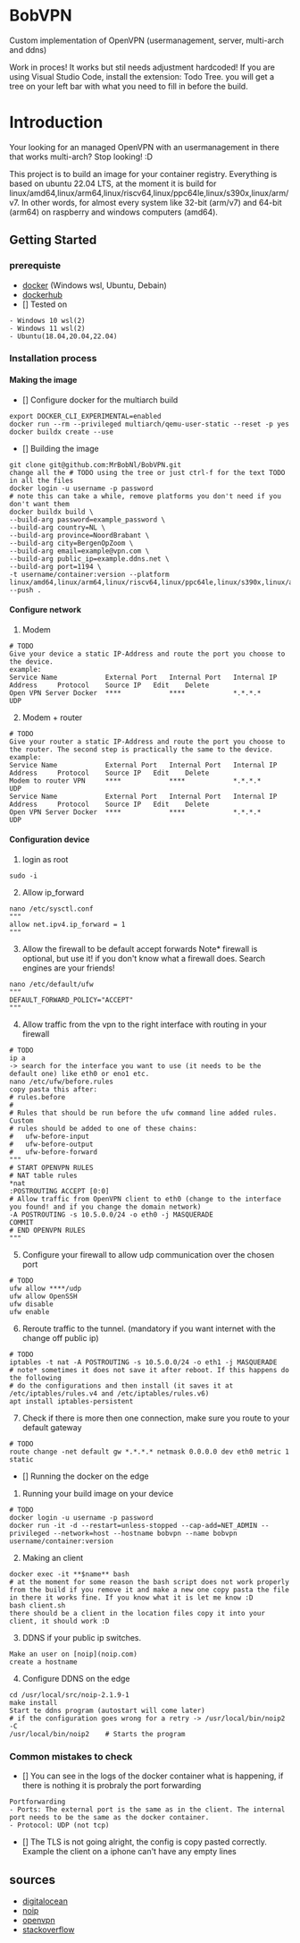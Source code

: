 # BobVPN
Custom implementation of OpenVPN (usermanagement, server, multi-arch and ddns)

Work in proces! It works but stil needs adjustment hardcoded!
If you are using Visual Studio Code, install the extension: Todo Tree. you will get a tree on your left bar with what you need to fill in before the build.

# Introduction
Your looking for an managed OpenVPN with an usermanagement in there that works multi-arch? Stop looking! :D

This project is to build an image for your container registry. Everything is based on ubuntu 22.04 LTS, at the moment it is build for linux/amd64,linux/arm64,linux/riscv64,linux/ppc64le,linux/s390x,linux/arm/v7. In other words, for almost every system like 32-bit (arm/v7) and 64-bit (arm64) on raspberry and windows computers (amd64).

## Getting Started
### prerequiste
- [docker](docker.com) (Windows wsl, Ubuntu, Debain)
- [dockerhub](hub.docker.com)
- [] Tested on
```
- Windows 10 wsl(2)
- Windows 11 wsl(2)
- Ubuntu(18.04,20.04,22.04)
```
### Installation process
#### Making the image
- [] Configure docker for the multiarch build
```
export DOCKER_CLI_EXPERIMENTAL=enabled
docker run --rm --privileged multiarch/qemu-user-static --reset -p yes
docker buildx create --use
```
- [] Building the image
```
git clone git@github.com:MrBobNl/BobVPN.git
change all the # TODO using the tree or just ctrl-f for the text TODO in all the files
docker login -u username -p password
# note this can take a while, remove platforms you don't need if you don't want them
docker buildx build \
--build-arg password=example_password \
--build-arg country=NL \
--build-arg province=NoordBrabant \
--build-arg city=BergenOpZoom \
--build-arg email=example@vpn.com \
--build-arg public_ip=example.ddns.net \
--build-arg port=1194 \
-t username/container:version --platform linux/amd64,linux/arm64,linux/riscv64,linux/ppc64le,linux/s390x,linux/arm/v7 --push .
```
#### Configure network
1. Modem 
```
# TODO
Give your device a static IP-Address and route the port you choose to the device.
example: 
Service Name	        External Port	Internal Port	Internal IP Address	    Protocol	Source IP	Edit	Delete
Open VPN Server Docker	****	        ****            *.*.*.*         	    UDP			
```
2. Modem + router
```
# TODO
Give your router a static IP-Address and route the port you choose to the router. The second step is practically the same to the device.
example: 
Service Name	        External Port	Internal Port	Internal IP Address	    Protocol	Source IP	Edit	Delete
Modem to router VPN 	****	        ****            *.*.*.*         	    UDP			
Service Name	        External Port	Internal Port	Internal IP Address	    Protocol	Source IP	Edit	Delete
Open VPN Server Docker	****	        ****            *.*.*.*         	    UDP		
```
#### Configuration device
1. login as root
```
sudo -i
```
2. Allow ip_forward
```
nano /etc/sysctl.conf
"""
allow net.ipv4.ip_forward = 1
"""
```
3. Allow the firewall to be default accept forwards
Note* firewall is optional, but use it! if you don't know what a firewall does. Search engines are your friends!
```
nano /etc/default/ufw
"""
DEFAULT_FORWARD_POLICY="ACCEPT"
"""
```
4. Allow traffic from the vpn to the right interface with routing in your firewall
```
# TODO
ip a
-> search for the interface you want to use (it needs to be the default one) like eth0 or eno1 etc.
nano /etc/ufw/before.rules
copy pasta this after:
# rules.before
#
# Rules that should be run before the ufw command line added rules. Custom
# rules should be added to one of these chains:
#   ufw-before-input
#   ufw-before-output
#   ufw-before-forward
"""
# START OPENVPN RULES
# NAT table rules
*nat
:POSTROUTING ACCEPT [0:0]
# Allow traffic from OpenVPN client to eth0 (change to the interface you found! and if you change the domain network)
-A POSTROUTING -s 10.5.0.0/24 -o eth0 -j MASQUERADE
COMMIT
# END OPENVPN RULES
"""
```
5. Configure your firewall to allow udp communication over the chosen port
```
# TODO
ufw allow ****/udp
ufw allow OpenSSH
ufw disable
ufw enable
```
6. Reroute traffic to the tunnel. (mandatory if you want internet with the change off public ip)
```
# TODO
iptables -t nat -A POSTROUTING -s 10.5.0.0/24 -o eth1 -j MASQUERADE
# note* sometimes it does not save it after reboot. If this happens do the following
# do the configurations and then install (it saves it at /etc/iptables/rules.v4 and /etc/iptables/rules.v6)
apt install iptables-persistent
```
7. Check if there is more then one connection, make sure you route to your default gateway
```
# TODO
route change -net default gw *.*.*.* netmask 0.0.0.0 dev eth0 metric 1 static
```
- [] Running the docker on the edge
1. Running your build image on your device
```
# TODO
docker login -u username -p password
docker run -it -d --restart=unless-stopped --cap-add=NET_ADMIN --privileged --network=host --hostname bobvpn --name bobvpn username/container:version
```
2. Making an client
```
docker exec -it **$name** bash
# at the moment for some reason the bash script does not work properly from the build if you remove it and make a new one copy pasta the file in there it works fine. If you know what it is let me know :D
bash client.sh
there should be a client in the location files copy it into your client, it should work :D
```
3. DDNS if your public ip switches.
```
Make an user on [noip](noip.com)
create a hostname
```
4. Configure DDNS on the edge
```
cd /usr/local/src/noip-2.1.9-1
make install
Start te ddns program (autostart will come later)
# if the configuration goes wrong for a retry -> /usr/local/bin/noip2 -C
/usr/local/bin/noip2    # Starts the program
```
### Common mistakes to check
- [] You can see in the logs of the docker container what is happening, if there is nothing it is probraly the port forwarding
```
Portforwarding
- Ports: The external port is the same as in the client. The internal port needs to be the same as the docker container.
- Protocol: UDP (not tcp)
```
- [] The TLS is not going alright, the config is copy pasted correctly.
Example the client on a iphone can't have any empty lines

## sources
- [digitalocean](www.digitalocean.com)
- [noip](noip.com)
- [openvpn](openvpn.net)
- [stackoverflow](https://stackoverflow.com/questions/59451531/how-to-create-tun-interface-inside-docker-container-image)